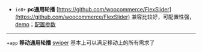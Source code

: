 + `ie8+` **pc通用轮播**  [https://github.com/woocommerce/FlexSlider](https://github.com/woocommerce/FlexSlider)
  兼容比较好，可配置性强，[demo](http://www.5icool.org/demo/2014/a01196/index.php)；[配置参数](http://www.lijinlong.com/1594.html)

----------------------------

+`app` **移动通用轮播**  [swiper](http://www.swiper.com.cn/) 基本上可以满足移动上的所有需求了